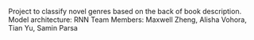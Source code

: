 Project to classify novel genres based on the back of book description.
Model architecture: RNN
Team Members: Maxwell Zheng, Alisha Vohora, Tian Yu, Samin Parsa
